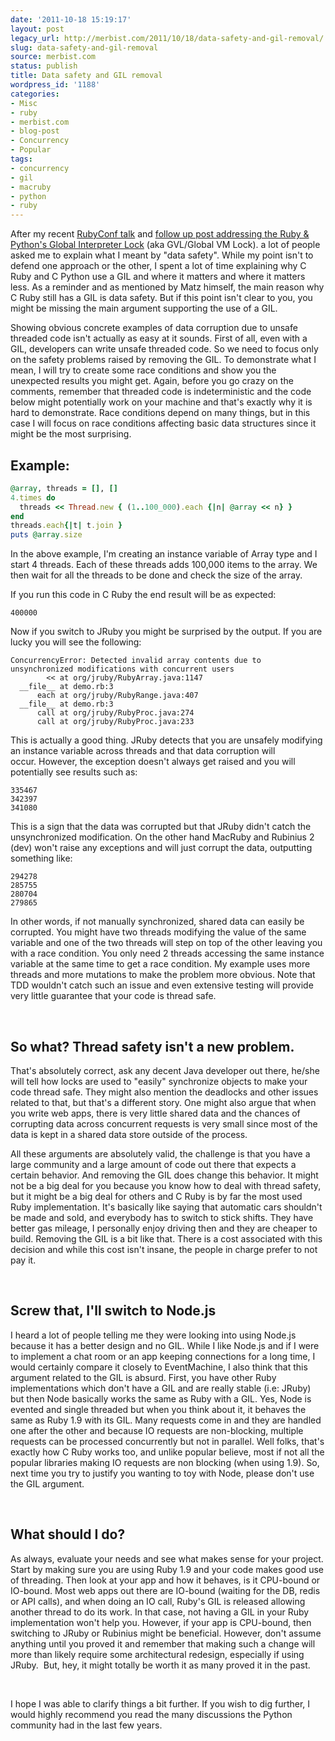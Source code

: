 ```yaml
---
date: '2011-10-18 15:19:17'
layout: post
legacy_url: http://merbist.com/2011/10/18/data-safety-and-gil-removal/
slug: data-safety-and-gil-removal
source: merbist.com
status: publish
title: Data safety and GIL removal
wordpress_id: '1188'
categories:
- Misc
- ruby
- merbist.com
- blog-post
- Concurrency
- Popular
tags:
- concurrency
- gil
- macruby
- python
- ruby
---
```


After my recent [RubyConf talk](http://rubyconf11.merbist.com) and [follow up post addressing the Ruby & Python's Global Interpreter Lock](http://merbist.com/2011/10/03/about-concurrency-and-the-gil/) (aka GVL/Global VM Lock). a lot of people asked me to explain what I meant by "data safety". While my point isn't to defend one approach or the other, I spent a lot of time explaining why C Ruby and C Python use a GIL and where it matters and where it matters less. As a reminder and as mentioned by Matz himself, the main reason why C Ruby still has a GIL is data safety. But if this point isn't clear to you, you might be missing the main argument supporting the use of a GIL.

Showing obvious concrete examples of data corruption due to unsafe threaded code isn't actually as easy at it sounds. First of all, even with a GIL, developers can write unsafe threaded code. So we need to focus only on the safety problems raised by removing the GIL. To demonstrate what I mean, I will try to create some race conditions and show you the unexpected results you might get. Again, before you go crazy on the comments, remember that threaded code is indeterministic and the code below might potentially work on your machine and that's exactly why it is hard to demonstrate. Race conditions depend on many things, but in this case I will focus on race conditions affecting basic data structures since it might be the most surprising.


## Example:



``` ruby
@array, threads = [], []
4.times do
  threads << Thread.new { (1..100_000).each {|n| @array << n} }
end
threads.each{|t| t.join }
puts @array.size
```

In the above example, I'm creating an instance variable of Array type and I start 4 threads. Each of these threads adds 100,000 items to the array. We then wait for all the threads to be done and check the size of the array.

If you run this code in C Ruby the end result will be as expected:

    
    400000


Now if you switch to JRuby you might be surprised by the output. If you are lucky you will see the following:

    
    ConcurrencyError: Detected invalid array contents due to unsynchronized modifications with concurrent users
            << at org/jruby/RubyArray.java:1147
      __file__ at demo.rb:3
          each at org/jruby/RubyRange.java:407
      __file__ at demo.rb:3
          call at org/jruby/RubyProc.java:274
          call at org/jruby/RubyProc.java:233


This is actually a good thing. JRuby detects that you are unsafely modifying an instance variable across threads and that data corruption will occur. However, the exception doesn't always get raised and you will potentially see results such as:

    
    335467
    342397
    341080


This is a sign that the data was corrupted but that JRuby didn't catch the unsynchronized modification. On the other hand MacRuby and Rubinius 2 (dev) won't raise any exceptions and will just corrupt the data, outputting something like:

    
    294278
    285755
    280704
    279865


In other words, if not manually synchronized, shared data can easily be corrupted. You might have two threads modifying the value of the same variable and one of the two threads will step on top of the other leaving you with a race condition. You only need 2 threads accessing the same instance variable at the same time to get a race condition. My example uses more threads and more mutations to make the problem more obvious. Note that TDD wouldn't catch such an issue and even extensive testing will provide very little guarantee that your code is thread safe.

 


## So what? Thread safety isn't a new problem.


That's absolutely correct, ask any decent Java developer out there, he/she will tell how locks are used to "easily" synchronize objects to make your code thread safe. They might also mention the deadlocks and other issues related to that, but that's a different story. One might also argue that when you write web apps, there is very little shared data and the chances of corrupting data across concurrent requests is very small since most of the data is kept in a shared data store outside of the process.

All these arguments are absolutely valid, the challenge is that you have a large community and a large amount of code out there that expects a certain behavior. And removing the GIL does change this behavior. It might not be a big deal for you because you know how to deal with thread safety, but it might be a big deal for others and C Ruby is by far the most used Ruby implementation. It's basically like saying that automatic cars shouldn't be made and sold, and everybody has to switch to stick shifts. They have better gas mileage, I personally enjoy driving then and they are cheaper to build. Removing the GIL is a bit like that. There is a cost associated with this decision and while this cost isn't insane, the people in charge prefer to not pay it.

 


## Screw that, I'll switch to Node.js


I heard a lot of people telling me they were looking into using Node.js because it has a better design and no GIL. While I like Node.js and if I were to implement a chat room or an app keeping connections for a long time, I would certainly compare it closely to EventMachine, I also think that this argument related to the GIL is absurd. First, you have other Ruby implementations which don't have a GIL and are really stable (i.e: JRuby) but then Node basically works the same as Ruby with a GIL. Yes, Node is evented and single threaded but when you think about it, it behaves the same as Ruby 1.9 with its GIL. Many requests come in and they are handled one after the other and because IO requests are non-blocking, multiple requests can be processed concurrently but not in parallel. Well folks, that's exactly how C Ruby works too, and unlike popular believe, most if not all the popular libraries making IO requests are non blocking (when using 1.9). So, next time you try to justify you wanting to toy with Node, please don't use the GIL argument.

 


## What should I do?


As always, evaluate your needs and see what makes sense for your project. Start by making sure you are using Ruby 1.9 and your code makes good use of threading. Then look at your app and how it behaves, is it CPU-bound or IO-bound. Most web apps out there are IO-bound (waiting for the DB, redis or API calls), and when doing an IO call, Ruby's GIL is released allowing another thread to do its work. In that case, not having a GIL in your Ruby implementation won't help you. However, if your app is CPU-bound, then switching to JRuby or Rubinius might be beneficial. However, don't assume anything until you proved it and remember that making such a change will more than likely require some architectural redesign, especially if using JRuby.  But, hey, it might totally be worth it as many proved it in the past.

 

I hope I was able to clarify things a bit further. If you wish to dig further, I would highly recommend you read the many discussions the Python community had in the last few years.

 

 

 

 
